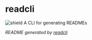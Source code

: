 # readcli

![shield](https://img.shields.io/github/license/Tch1b0/readcli)
A CLI for generating READMEs


*README generated by [readcli](https://github.com/Tch1b0/readcli)*

